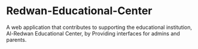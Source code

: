 # Redwan-Educational-Center
A web application that contributes to supporting the educational institution, Al-Redwan Educational Center,  by Providing interfaces for admins and parents.
